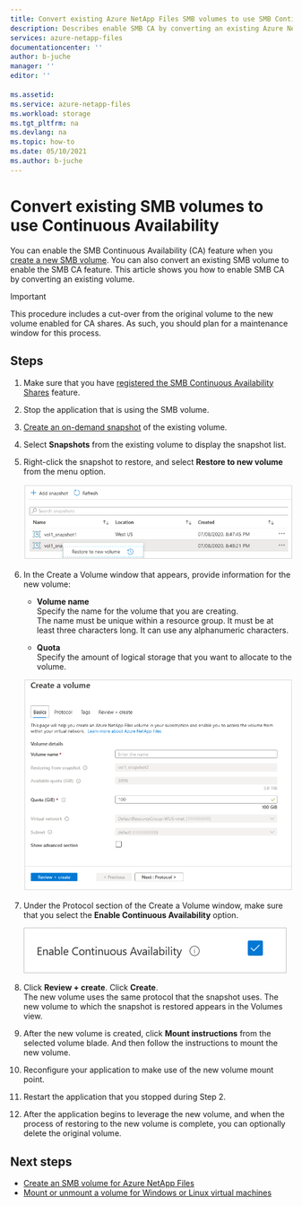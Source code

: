 ```yaml
---
title: Convert existing Azure NetApp Files SMB volumes to use SMB Continuous Availability | Microsoft Docs
description: Describes enable SMB CA by converting an existing Azure NetApp Files SMB volume.  
services: azure-netapp-files
documentationcenter: ''
author: b-juche
manager: ''
editor: ''

ms.assetid:
ms.service: azure-netapp-files
ms.workload: storage
ms.tgt_pltfrm: na
ms.devlang: na
ms.topic: how-to
ms.date: 05/10/2021
ms.author: b-juche
---
```

# Convert existing SMB volumes to use Continuous Availability 

You can enable the SMB Continuous Availability (CA) feature when you [create a new SMB volume](azure-netapp-files-create-volumes-smb.md#add-an-smb-volume). You can also convert an existing SMB volume to enable the SMB CA feature.  This article shows you how to enable SMB CA by converting an existing volume.  

> [!IMPORTANT]
> This procedure includes a cut-over from the original volume to the new volume enabled for CA shares. As such, you should plan for a maintenance window for this process. 

## Steps

1. Make sure that you have [registered the SMB Continuous Availability Shares](https://aka.ms/anfsmbcasharespreviewsignup) feature.  
2. Stop the application that is using the SMB volume. 
3. [Create an on-demand snapshot](azure-netapp-files-manage-snapshots.md#create-an-on-demand-snapshot-for-a-volume) of the existing volume. 
4. Select **Snapshots** from the existing volume to display the snapshot list.
5. Right-click the snapshot to restore, and select **Restore to new volume** from the menu option.
    
    ![Snapshot that shows the Restore to New Volume option.](../media/azure-netapp-files/azure-netapp-files-snapshot-restore-to-new-volume.png)

6. In the Create a Volume window that appears, provide information for the new volume:  

    * **Volume name**    
    Specify the name for the volume that you are creating.   
    The name must be unique within a resource group. It must be at least three characters long. It can use any alphanumeric characters.

    * **Quota**   
    Specify the amount of logical storage that you want to allocate to the volume.

    ![Snapshot that shows the Create a Volume window.](../media/azure-netapp-files/snapshot-restore-new-volume.png) 

7. Under the Protocol section of the Create a Volume window, make sure that you select the **Enable Continuous Availability** option.

    ![Snapshot that shows the Enable Continuous Availability option.](../media/azure-netapp-files/enable-continuous-availability-option.png) 

8. Click **Review + create**. Click **Create**.   
    The new volume uses the same protocol that the snapshot uses.
    The new volume to which the snapshot is restored appears in the Volumes view.

9. After the new volume is created, click **Mount instructions** from the selected volume blade. And then follow the instructions to mount the new volume.    

10.	Reconfigure your application to make use of the new volume mount point.   

11.	Restart the application that you stopped during Step 2. 

12.	After the application begins to leverage the new volume, and when the process of restoring to the new volume is complete, you can optionally delete the original volume.  

## Next steps  

* [Create an SMB volume for Azure NetApp Files](azure-netapp-files-create-volumes-smb.md)
* [Mount or unmount a volume for Windows or Linux virtual machines](azure-netapp-files-mount-unmount-volumes-for-virtual-machines.md)